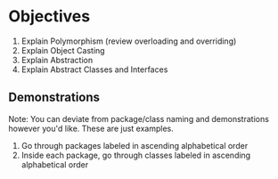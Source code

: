 # Objectives

1. Explain Polymorphism (review overloading and overriding)
2. Explain Object Casting
3. Explain Abstraction
4. Explain Abstract Classes and Interfaces

## Demonstrations
Note: You can deviate from package/class naming and demonstrations however you'd like. These are just examples. 

1. Go through packages labeled in ascending alphabetical order
2. Inside each package, go through classes labeled in ascending alphabetical order